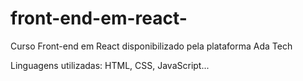 # front-end-em-react-

Curso Front-end em React disponibilizado pela plataforma Ada Tech 

Linguagens utilizadas: HTML, CSS, JavaScript...
